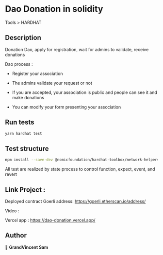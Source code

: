 # Dao Donation in solidity
Tools > HARDHAT

## Description 

Donation Dao, apply for registration, wait for admins to validate, receive donations  

Dao process :

- Register your association

- The admins validate your request or not

- If you are accepted, your association is public and people can see it and make donations

- You can modify your form presenting your association 


## Run tests

```sh
yarn hardhat test
```

## Test structure

```bash
npm install --save-dev @nomicfoundation/hardhat-toolbox/network-helpers

```

All test are realized by state process to control function, expect, event, and revert



## Link Project : 

Deployed contract Goerli address: https://goerli.etherscan.io/address/

Video : 

Vercel app : https://dao-donation.vercel.app/


## Author

👤 **GrandVincent Sam**
